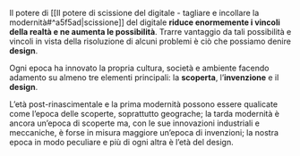 Il potere di [[Il potere di scissione del digitale - tagliare e incollare la modernità#^a5f5ad|scissione]] del digitale **riduce enormemente i vincoli della realtà e ne aumenta le possibilità**.
Trarre vantaggio da tali possibilità e vincoli in vista della risoluzione di alcuni problemi è ciò che possiamo denire **design**.

Ogni epoca ha innovato la propria cultura, società e ambiente facendo adamento su almeno tre elementi principali: la **scoperta**, l’**invenzione** e il **design**. 

L’età post-rinascimentale e la prima modernità possono essere qualicate come l’epoca delle scoperte, soprattutto geograche;
la tarda modernità è ancora un’epoca di scoperte ma, con le sue innovazioni industriali e meccaniche, è forse in misura maggiore un’epoca di invenzioni; 
la nostra epoca in modo peculiare e più di ogni altra è l’età del design.
